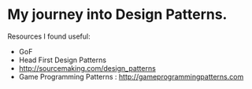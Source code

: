 My journey into Design Patterns.
===========
Resources I found useful:
* GoF
* Head First Design Patterns
* http://sourcemaking.com/design_patterns
* Game Programming Patterns : http://gameprogrammingpatterns.com
